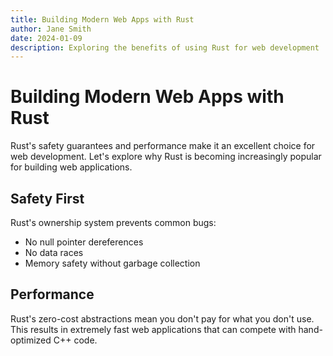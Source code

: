 ```yaml
---
title: Building Modern Web Apps with Rust
author: Jane Smith
date: 2024-01-09
description: Exploring the benefits of using Rust for web development
---
```


# Building Modern Web Apps with Rust

Rust's safety guarantees and performance make it an excellent choice for web development.
Let's explore why Rust is becoming increasingly popular for building web applications.

## Safety First

Rust's ownership system prevents common bugs:

- No null pointer dereferences
- No data races
- Memory safety without garbage collection

## Performance

Rust's zero-cost abstractions mean you don't pay for what you don't use.
This results in extremely fast web applications that can compete with
hand-optimized C++ code.
